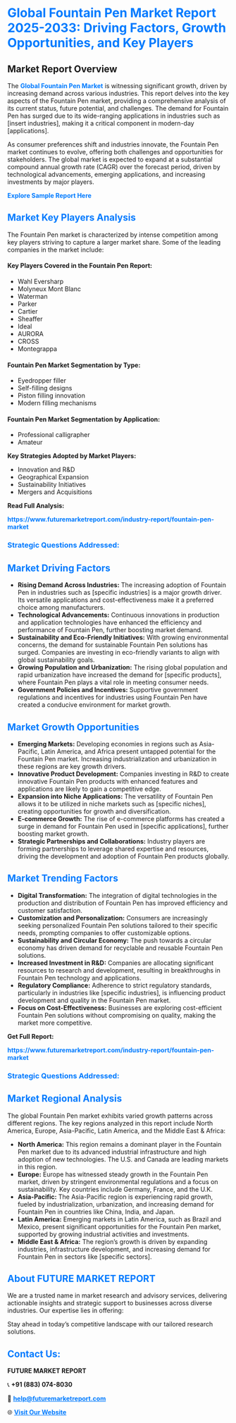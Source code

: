<h1 style="color: #007BFF;">Global Fountain Pen Market Report 2025-2033: Driving Factors, Growth Opportunities, and Key Players</h1>

<section id="overview">
<h2>Market Report Overview</h2>
<p>The <a href="https://www.futuremarketreport.com/industry-report/fountain-pen-market" style="color: #007BFF; text-decoration: none;"><strong>Global Fountain Pen Market</strong></a> is witnessing significant growth, driven by increasing demand across various industries. This report delves into the key aspects of the Fountain Pen market, providing a comprehensive analysis of its current status, future potential, and challenges. The demand for Fountain Pen has surged due to its wide-ranging applications in industries such as [insert industries], making it a critical component in modern-day [applications].</p>
<p>As consumer preferences shift and industries innovate, the Fountain Pen market continues to evolve, offering both challenges and opportunities for stakeholders. The global market is expected to expand at a substantial compound annual growth rate (CAGR) over the forecast period, driven by technological advancements, emerging applications, and increasing investments by major players.</p>
</section>

<section id="overview">
<p><a href="https://www.futuremarketreport.com/request-sample/reportId=105681" style="color: #007BFF; text-decoration: none;"><strong>Explore Sample Report Here</strong></a></p>
</section>

<section id="key-players">
<h2 style="color: #007BFF;">Market Key Players Analysis</h2>
<p>The Fountain Pen market is characterized by intense competition among key players striving to capture a larger market share. Some of the leading companies in the market include:</p>
<h4>Key Players Covered in the Fountain Pen Report:</h4>
<ul><li>Wahl Eversharp</li><li>Molyneux Mont Blanc</li><li>Waterman</li><li>Parker</li><li>Cartier</li><li>Sheaffer</li><li>Ideal</li><li>AURORA</li><li>CROSS</li><li>Montegrappa</li></ul>
<h4>Fountain Pen Market Segmentation by Type:</h4>
<ul><li>Eyedropper filler</li><li>Self-filling designs</li><li>Piston filling innovation</li><li>Modern filling mechanisms</li></ul>

<h4>Fountain Pen Market Segmentation by Application:</h4>
<ul><li>Professional calligrapher</li><li>Amateur</li></ul>
<p><strong>Key Strategies Adopted by Market Players:</strong></p>
<ul>
<li>Innovation and R&D</li>
<li>Geographical Expansion</li>
<li>Sustainability Initiatives</li>
<li>Mergers and Acquisitions</li>
</ul>
</section>

<section>
<p><strong>Read Full Analysis: </strong></p><a href="https://www.futuremarketreport.com/industry-report/fountain-pen-market" style="color: #007BFF; text-decoration: none;"><strong>https://www.futuremarketreport.com/industry-report/fountain-pen-market</strong></a>
<h3 style="color: #007BFF;">Strategic Questions Addressed:</h3>
</section>

<section id="driving-factors">
<h2 style="color: #007BFF;">Market Driving Factors</h2>
<ul>
<li><strong>Rising Demand Across Industries:</strong> The increasing adoption of Fountain Pen in industries such as [specific industries] is a major growth driver. Its versatile applications and cost-effectiveness make it a preferred choice among manufacturers.</li>
<li><strong>Technological Advancements:</strong> Continuous innovations in production and application technologies have enhanced the efficiency and performance of Fountain Pen, further boosting market demand.</li>
<li><strong>Sustainability and Eco-Friendly Initiatives:</strong> With growing environmental concerns, the demand for sustainable Fountain Pen solutions has surged. Companies are investing in eco-friendly variants to align with global sustainability goals.</li>
<li><strong>Growing Population and Urbanization:</strong> The rising global population and rapid urbanization have increased the demand for [specific products], where Fountain Pen plays a vital role in meeting consumer needs.</li>
<li><strong>Government Policies and Incentives:</strong> Supportive government regulations and incentives for industries using Fountain Pen have created a conducive environment for market growth.</li>
</ul>
</section>

<section id="growth-opportunities">
<h2 style="color: #007BFF;">Market Growth Opportunities</h2>
<ul>
<li><strong>Emerging Markets:</strong> Developing economies in regions such as Asia-Pacific, Latin America, and Africa present untapped potential for the Fountain Pen market. Increasing industrialization and urbanization in these regions are key growth drivers.</li>
<li><strong>Innovative Product Development:</strong> Companies investing in R&D to create innovative Fountain Pen products with enhanced features and applications are likely to gain a competitive edge.</li>
<li><strong>Expansion into Niche Applications:</strong> The versatility of Fountain Pen allows it to be utilized in niche markets such as [specific niches], creating opportunities for growth and diversification.</li>
<li><strong>E-commerce Growth:</strong> The rise of e-commerce platforms has created a surge in demand for Fountain Pen used in [specific applications], further boosting market growth.</li>
<li><strong>Strategic Partnerships and Collaborations:</strong> Industry players are forming partnerships to leverage shared expertise and resources, driving the development and adoption of Fountain Pen products globally.</li>
</ul>
</section>

<section id="trending-factors">
<h2 style="color: #007BFF;">Market Trending Factors</h2>
<ul>
<li><strong>Digital Transformation:</strong> The integration of digital technologies in the production and distribution of Fountain Pen has improved efficiency and customer satisfaction.</li>
<li><strong>Customization and Personalization:</strong> Consumers are increasingly seeking personalized Fountain Pen solutions tailored to their specific needs, prompting companies to offer customizable options.</li>
<li><strong>Sustainability and Circular Economy:</strong> The push towards a circular economy has driven demand for recyclable and reusable Fountain Pen solutions.</li>
<li><strong>Increased Investment in R&D:</strong> Companies are allocating significant resources to research and development, resulting in breakthroughs in Fountain Pen technology and applications.</li>
<li><strong>Regulatory Compliance:</strong> Adherence to strict regulatory standards, particularly in industries like [specific industries], is influencing product development and quality in the Fountain Pen market.</li>
<li><strong>Focus on Cost-Effectiveness:</strong> Businesses are exploring cost-efficient Fountain Pen solutions without compromising on quality, making the market more competitive.</li>
</ul>
</section>

<section>
<p><strong>Get Full Report: </strong></p><a href="https://www.futuremarketreport.com/industry-report/fountain-pen-market" style="color: #007BFF; text-decoration: none;"><strong>https://www.futuremarketreport.com/industry-report/fountain-pen-market</strong></a>
<h3 style="color: #007BFF;">Strategic Questions Addressed:</h3>
</section>


<section id="regional-analysis">
<h2 style="color: #007BFF;">Market Regional Analysis</h2>
<p>The global Fountain Pen market exhibits varied growth patterns across different regions. The key regions analyzed in this report include North America, Europe, Asia-Pacific, Latin America, and the Middle East & Africa:</p>
<ul>
<li><strong>North America:</strong> This region remains a dominant player in the Fountain Pen market due to its advanced industrial infrastructure and high adoption of new technologies. The U.S. and Canada are leading markets in this region.</li>
<li><strong>Europe:</strong> Europe has witnessed steady growth in the Fountain Pen market, driven by stringent environmental regulations and a focus on sustainability. Key countries include Germany, France, and the U.K.</li>
<li><strong>Asia-Pacific:</strong> The Asia-Pacific region is experiencing rapid growth, fueled by industrialization, urbanization, and increasing demand for Fountain Pen in countries like China, India, and Japan.</li>
<li><strong>Latin America:</strong> Emerging markets in Latin America, such as Brazil and Mexico, present significant opportunities for the Fountain Pen market, supported by growing industrial activities and investments.</li>
<li><strong>Middle East & Africa:</strong> The region’s growth is driven by expanding industries, infrastructure development, and increasing demand for Fountain Pen in sectors like [specific sectors].</li>
</ul>
</section>

<footer>
<h2 style="color: #007BFF;">About FUTURE MARKET REPORT</h2>
<p>We are a trusted name in market research and advisory services, delivering actionable insights and strategic support to businesses across diverse industries. Our expertise lies in offering:</p>

<p>Stay ahead in today’s competitive landscape with our tailored research solutions.</p>

<h2 style="color: #007BFF;">Contact Us:</h2>
<p><strong>FUTURE MARKET REPORT</strong></p>
<p>📞 <strong>+91 (883) 074-8030</strong></p>
<p>📧 <strong><a href="mailto:help@futuremarketreport.com" style="color: #007BFF;">help@futuremarketreport.com</a></strong></p>
<p>🌐 <strong><a href="https://www.futuremarketreport.com/" style="color: #007BFF;">Visit Our Website</a></strong></p>
</footer>
